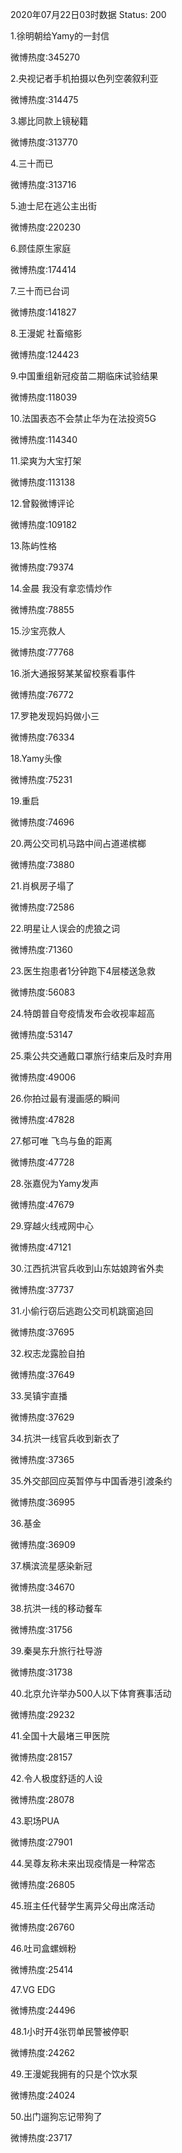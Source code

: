 2020年07月22日03时数据
Status: 200

1.徐明朝给Yamy的一封信

微博热度:345270

2.央视记者手机拍摄以色列空袭叙利亚

微博热度:314475

3.娜比同款上镜秘籍

微博热度:313770

4.三十而已

微博热度:313716

5.迪士尼在逃公主出街

微博热度:220230

6.顾佳原生家庭

微博热度:174414

7.三十而已台词

微博热度:141827

8.王漫妮 社畜缩影

微博热度:124423

9.中国重组新冠疫苗二期临床试验结果

微博热度:118039

10.法国表态不会禁止华为在法投资5G

微博热度:114340

11.梁爽为大宝打架

微博热度:113138

12.曾毅微博评论

微博热度:109182

13.陈屿性格

微博热度:79374

14.金晨 我没有拿恋情炒作

微博热度:78855

15.沙宝亮救人

微博热度:77768

16.浙大通报努某某留校察看事件

微博热度:76772

17.罗艳发现妈妈做小三

微博热度:76334

18.Yamy头像

微博热度:75231

19.重启

微博热度:74696

20.两公交司机马路中间占道递槟榔

微博热度:73880

21.肖枫房子塌了

微博热度:72586

22.明星让人误会的虎狼之词

微博热度:71360

23.医生抱患者1分钟跑下4层楼送急救

微博热度:56083

24.特朗普自夸疫情发布会收视率超高

微博热度:53147

25.乘公共交通戴口罩旅行结束后及时弃用

微博热度:49006

26.你拍过最有漫画感的瞬间

微博热度:47828

27.郁可唯 飞鸟与鱼的距离

微博热度:47728

28.张嘉倪为Yamy发声

微博热度:47679

29.穿越火线戒网中心

微博热度:47121

30.江西抗洪官兵收到山东姑娘跨省外卖

微博热度:37737

31.小偷行窃后逃跑公交司机跳窗追回

微博热度:37695

32.权志龙露脸自拍

微博热度:37649

33.吴镇宇直播

微博热度:37629

34.抗洪一线官兵收到新衣了

微博热度:37365

35.外交部回应英暂停与中国香港引渡条约

微博热度:36995

36.基金

微博热度:36909

37.横滨流星感染新冠

微博热度:34670

38.抗洪一线的移动餐车

微博热度:31756

39.秦昊东升旅行社导游

微博热度:31738

40.北京允许举办500人以下体育赛事活动

微博热度:29232

41.全国十大最堵三甲医院

微博热度:28157

42.令人极度舒适的人设

微博热度:28078

43.职场PUA

微博热度:27901

44.吴尊友称未来出现疫情是一种常态

微博热度:26805

45.班主任代替学生离异父母出席活动

微博热度:26760

46.吐司盒螺蛳粉

微博热度:25414

47.VG EDG

微博热度:24496

48.1小时开4张罚单民警被停职

微博热度:24262

49.王漫妮我拥有的只是个饮水泵

微博热度:24024

50.出门遛狗忘记带狗了

微博热度:23717

